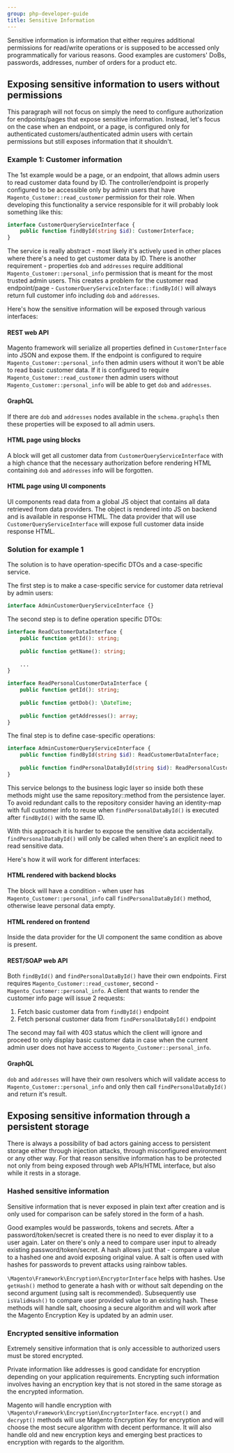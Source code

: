 ```yaml
---
group: php-developer-guide
title: Sensitive Information
---
```


Sensitive information is information that either requires additional permissions for read/write operations
or is supposed to be accessed only programmatically for various reasons.
Good examples are customers' DoBs, passwords, addresses, number of orders for a product etc.

## Exposing sensitive information to users without permissions
This paragraph will not focus on simply the need to configure authorization for endpoints/pages that expose sensitive
information. Instead, let's focus on the case when an endpoint, or a page, is configured only
for authenticated customers/authenticated admin users with certain permissions but still exposes information that
it shouldn't.

### Example 1: Customer information
The 1st example would be a page, or an endpoint, that allows admin users to read customer data found by ID.
The controller/endpoint is properly configured to be accessible only by admin users that have
`Magento_Customer::read_customer` permission for their role. When developing this functionality a service responsible
for it will probably look something like this:
```php
interface CustomerQueryServiceInterface {
    public function findById(string $id): CustomerInterface;
}
```
The service is really abstract - most likely it's actively used in other places where there's a need to get customer
data by ID. There is another requirement - properties
`dob` and `addresses` require additional `Magento_Customer::personal_info` permission that is meant for the most
trusted admin users. This creates a problem for the customer read endpoint/page -
`CustomerQueryServiceInterface::findById()` will always return full customer info including `dob` and `addresses`.

Here's how the sensitive information will be exposed through various interfaces:
#### REST web API
Magento framework will serialize all properties defined in `CustomerInterface` into JSON and expose them. If the endpoint
is configured to require `Magento_Customer::personal_info` then admin users without it won't be able to read basic
customer data. If it is configured to require `Magento_Customer::read_customer` then admin users without
`Magento_Customer::personal_info` will be able to get `dob` and `addresses`.
#### GraphQL
If there are `dob` and `addresses` nodes available in the `schema.graphqls` then these properties will be exposed to
all admin users.
#### HTML page using blocks
A block will get all customer data from `CustomerQueryServiceInterface` with a high chance that the necessary
authorization before rendering HTML containing `dob` and `addresses` info will be forgotten.
#### HTML page using UI components
UI components read data from a global JS object that contains all data retrieved from data providers.
The object is rendered into JS on backend and is available in response HTML.
The data provider that will use `CustomerQueryServiceInterface` will expose full customer data inside response HTML.

### Solution for example 1
The solution is to have operation-specific DTOs and a case-specific service.

The first step is to make a case-specific service for customer data retrieval by admin users:
```php
interface AdminCustomerQueryServiceInterface {}
```
The second step is to define operation specific DTOs:
```php
interface ReadCustomerDataInterface {
    public function getId(): string;
    
    public function getName(): string;
    
    ...
}

interface ReadPersonalCustomerDataInterface {
    public function getId(): string;
    
    public function getDob(): \DateTime;
    
    public function getAddresses(): array;
}
```
The final step is to define case-specific operations:
```php
interface AdminCustomerQueryServiceInterface {
    public function findById(string $id): ReadCustomerDataInterface;
    
    public function findPersonalDataById(string $id): ReadPersonalCustomerDataInterface;
}
```
This service belongs to the business logic layer so inside both these methods might use the same repository::method
from the persistence layer. To avoid redundant calls to the repository consider having an identity-map with full customer info
to reuse when `findPersonalDataById()` is executed after `findById()` with the same ID.

With this approach it is harder to expose the sensitive data accidentally. `findPersonalDataById()` will only be called
when there's an explicit need to read sensitive data.

Here's how it will work for different interfaces:
#### HTML rendered with backend blocks
The block will have a condition - when user has `Magento_Customer::personal_info` call `findPersonalDataById()` method,
otherwise leave personal data empty.
#### HTML rendered on frontend
Inside the data provider for the UI component the same condition as above is present.
#### REST/SOAP web API
Both `findById()` and `findPersonalDataById()` have their own endpoints. First requires `Magento_Customer::read_customer`,
second - `Magento_Customer::personal_info`. A client that wants to render the customer info page will issue 2 requests:
1. Fetch basic customer data from `findById()` endpoint
2. Fetch personal customer data from `findPersonalDataById()` endpoint

The second may fail with 403 status which the client will ignore and proceed to only display basic customer data in case
when the current admin user does not have access to `Magento_Customer::personal_info`.
#### GraphQL
`dob` and `addresses` will have their own resolvers which will validate access to `Magento_Customer::personal_info`
and only then call `findPersonalDataById()` and return it's result.

## Exposing sensitive information through a persistent storage
There is always a possibility of bad actors gaining access to persistent storage either through injection attacks,
through misconfigured environment or any other way. For that reason sensitive information has to be protected not
only from being exposed through web APIs/HTML interface, but also while it rests in a storage.

### Hashed sensitive information
Sensitive information that is never exposed in plain text after creation and is only used for comparison can be safely
stored in the form of a hash.

Good examples would be passwords, tokens and secrets. After a password/token/secret is created there is no need to ever
display it to a user again. Later on there's only a need to compare user input to already existing password/token/secret.
A hash allows just that - compare a value to a hashed one and avoid exposing original value. A salt is often used with
hashes for passwords to prevent attacks using rainbow tables.

`\Magento\Framework\Encryption\EncryptorInterface` helps with hashes. Use `getHash()` method to generate a hash with
or without salt depending on the second argument (using salt is recommended). Subsequently use `isValidHash()` to
compare user provided value to an existing hash. These methods will handle salt, choosing a secure algorithm and
will work after the Magento Encryption Key is updated by an admin user.

### Encrypted sensitive information
Extremely sensitive information that is only accessible to authorized users must be stored encrypted.

Private information like addresses is good candidate for encryption depending on your application requirements.
Encrypting such information involves having an encryption key that is not stored in the same storage as the encrypted
information.

Magento will handle encryption with `\Magento\Framework\Encryption\EncryptorInterface`. `encrypt()` and `decrypt()`
methods will use Magento Encryption Key for encryption and will choose the most secure algorithm with decent performance.
It will also handle old and new encryption keys and emerging best practices to encryption with regards to the algorithm.
